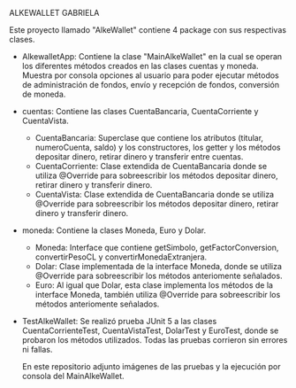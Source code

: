 ALKEWALLET GABRIELA

Este proyecto llamado "AlkeWallet" contiene 4 package con sus respectivas clases.

  * AlkewalletApp: Contiene la clase "MainAlkeWallet" en la cual se operan los diferentes
    métodos creados en las clases cuentas y moneda. Muestra por consola opciones al usuario
    para poder ejecutar métodos de administración de fondos, envío y recepción de fondos,
    conversión de moneda. 
    
  * cuentas: Contiene las clases CuentaBancaria, CuentaCorriente y CuentaVista.
    - CuentaBancaria: Superclase que contiene los atributos (titular, numeroCuenta, saldo) y
    los constructores, los getter y los métodos depositar dinero, retirar dinero y transferir
    entre cuentas.
    - CuentaCorriente: Clase extendida  de CuentaBancaria donde se utiliza @Override para
    sobreescribir los métodos depositar dinero, retirar dinero y transferir dinero.
    - CuentaVista: Clase extendida  de CuentaBancaria donde se utiliza @Override para
    sobreescribir los métodos depositar dinero, retirar dinero y transferir dinero.
          
  * moneda: Contiene la clases Moneda, Euro y Dolar.
    - Moneda: Interface que contiene getSimbolo, getFactorConversion, convertirPesoCL
    y convertirMonedaExtranjera.  
    - Dolar: Clase implementada de la interface Moneda, donde se utiliza @Override para
    sobreescribir los métodos anteriomente señalados. 
    - Euro: Al igual que Dolar, esta clase implementa los métodos de la interface Moneda,
    también utiliza @Override para sobreescribir los métodos anteriomente señalados. 
      
  * TestAlkeWallet: Se realizó prueba JUnit 5 a las clases CuentaCorrienteTest, CuentaVistaTest,
    DolarTest y EuroTest, donde se probaron los métodos utilizados. 
    Todas las pruebas corrieron sin errores ni fallas.

    En este repositorio adjunto imágenes de las pruebas y la ejecución por consola del
    MainAlkeWallet. 



